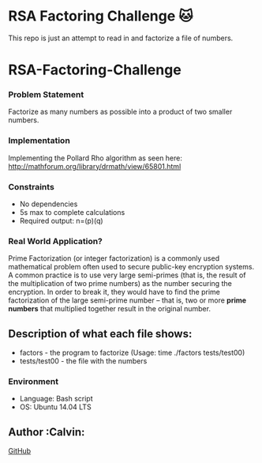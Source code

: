 # RSA Factoring Challenge :cat:
This repo is just an attempt to read in and factorize a file of numbers.

# RSA-Factoring-Challenge

### Problem Statement

Factorize as many numbers as possible into a product of two smaller numbers.

### Implementation

Implementing the Pollard Rho algorithm as seen here:
http://mathforum.org/library/drmath/view/65801.html

### Constraints

* No dependencies
* 5s max to complete calculations
* Required output: n=(p)(q)

### Real World Application?

Prime Factorization (or integer factorization) is a commonly used mathematical problem often used to secure public-key encryption systems. A common practice is to use very large semi-primes (that is, the result of the multiplication of two prime numbers) as the number securing the encryption. In order to break it, they would have to find the prime factorization of the large semi-prime number – that is, two or more **prime numbers** that multiplied together result in the original number.


## Description of what each file shows:
* factors - the program to factorize (Usage: time ./factors tests/test00)
* tests/test00 - the file with the numbers

### Environment
* Language: Bash script
* OS: Ubuntu 14.04 LTS

## Author :Calvin:

 [GitHub](https://github.com/MuneneCalvin)


